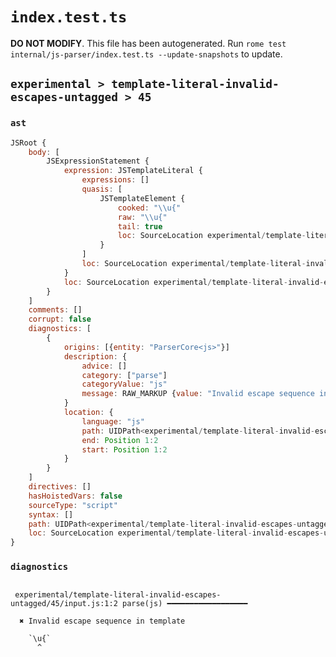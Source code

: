 # `index.test.ts`

**DO NOT MODIFY**. This file has been autogenerated. Run `rome test internal/js-parser/index.test.ts --update-snapshots` to update.

## `experimental > template-literal-invalid-escapes-untagged > 45`

### `ast`

```javascript
JSRoot {
	body: [
		JSExpressionStatement {
			expression: JSTemplateLiteral {
				expressions: []
				quasis: [
					JSTemplateElement {
						cooked: "\\u{"
						raw: "\\u{"
						tail: true
						loc: SourceLocation experimental/template-literal-invalid-escapes-untagged/45/input.js 1:1-1:4
					}
				]
				loc: SourceLocation experimental/template-literal-invalid-escapes-untagged/45/input.js 1:0-1:5
			}
			loc: SourceLocation experimental/template-literal-invalid-escapes-untagged/45/input.js 1:0-1:5
		}
	]
	comments: []
	corrupt: false
	diagnostics: [
		{
			origins: [{entity: "ParserCore<js>"}]
			description: {
				advice: []
				category: ["parse"]
				categoryValue: "js"
				message: RAW_MARKUP {value: "Invalid escape sequence in template"}
			}
			location: {
				language: "js"
				path: UIDPath<experimental/template-literal-invalid-escapes-untagged/45/input.js>
				end: Position 1:2
				start: Position 1:2
			}
		}
	]
	directives: []
	hasHoistedVars: false
	sourceType: "script"
	syntax: []
	path: UIDPath<experimental/template-literal-invalid-escapes-untagged/45/input.js>
	loc: SourceLocation experimental/template-literal-invalid-escapes-untagged/45/input.js 1:0-1:5
}
```

### `diagnostics`

```

 experimental/template-literal-invalid-escapes-untagged/45/input.js:1:2 parse(js) ━━━━━━━━━━━━━━━━━━

  ✖ Invalid escape sequence in template

    `\u{`
      ^


```
